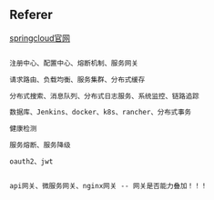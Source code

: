 ## Referer

[springcloud官网](https://spring.io/projects/spring-cloud)

```markdown

注册中心、配置中心、熔断机制、服务网关

请求路由、负载均衡、服务集群、分布式缓存

分布式搜索、消息队列、分布式日志服务、系统监控、链路追踪

数据库、Jenkins、docker、k8s、rancher、分布式事务

健康检测

服务熔断、服务降级

oauth2、jwt


api网关、微服务网关、nginx网关 -- 网关是否能力叠加！！！

```
